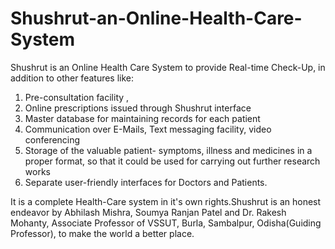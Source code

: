 # Shushrut-an-Online-Health-Care-System 

Shushrut is an Online Health Care System to provide Real-time Check-Up, in addition to other features like:  
1. Pre-consultation facility ,
2. Online prescriptions issued through Shushrut interface 
 3. Master database for maintaining records for each patient 
4. Communication over E-Mails, Text messaging facility, video conferencing 
5. Storage of the valuable patient- symptoms, illness and medicines in a proper format, so that it could be used for carrying out further research works  
6. Separate user-friendly interfaces for Doctors and Patients.  

It is a complete Health-Care system in it's own rights.Shushrut is an honest endeavor by Abhilash Mishra, Soumya Ranjan Patel and Dr. Rakesh Mohanty, Associate Professor of VSSUT, Burla, Sambalpur, Odisha(Guiding Professor), to make the world a better place.
